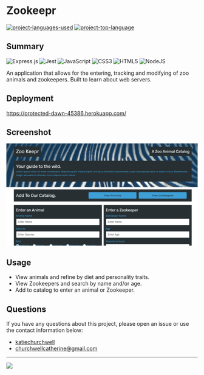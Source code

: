 # Zookeepr
  [![project-languages-used](https://img.shields.io/github/languages/count/katiechurchwell/zookeepr?color=important)](https://github.com/katiechurchwell/zookeepr)
  [![project-top-language](https://img.shields.io/github/languages/top/katiechurchwell/zookeepr?color=blueviolet)](https://github.com/katiechurchwell/zookeepr)


## Summary
![Express.js](https://img.shields.io/badge/express.js-%23404d59.svg?style=flat&logo=express&logoColor=%2361DAFB)
![Jest](https://img.shields.io/badge/-jest-%23C21325?style=flat&logo=jest&logoColor=white)
![JavaScript](https://img.shields.io/badge/JavaScript_ES6-%23323330.svg?style=flat&logo=javascript&logoColor=%23F7DF1E)
![CSS3](https://img.shields.io/badge/css3-%231572B6.svg?style=flat&logo=css3&logoColor=white)
![HTML5](https://img.shields.io/badge/html5-%23E34F26.svg?style=flat&logo=html5&logoColor=white)
![NodeJS](https://img.shields.io/badge/node.js-6DA55F?style=flat&logo=node.js&logoColor=white)

An application that allows for the entering, tracking and modifying of zoo animals and zookeepers. Built to learn about web servers.

## Deployment
https://protected-dawn-45386.herokuapp.com/

## Screenshot
!["Screenshot of Zookeepr"](./readme-screenshot.png)

## Usage
- View animals and refine by diet and personality traits.
- View Zookeepers and search by name and/or age.
- Add to catalog to enter an animal or Zookeeper.


## Questions
  If you have any questions about this project, please open an issue or use the contact information below:
  * [katiechurchwell](https://www.github.com/katiechurchwell)
  * [churchwellcatherine@gmail.com](mailto:churchwellcatherine@gmail.com)


---
  ![](https://img.shields.io/badge/license-MIT-blue)